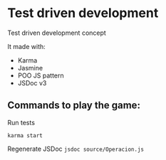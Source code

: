 # Test driven development

Test driven development concept

It made with:
- Karma
- Jasmine
- POO JS pattern
- JSDoc v3


## Commands to play the game:

Run tests

``
karma start
``

Regenerate JSDoc
``
jsdoc source/Operacion.js
``
